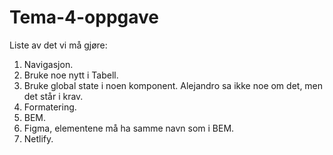 # Tema-4-oppgave
Liste av det vi må gjøre: 
  1. Navigasjon.
  2. Bruke noe nytt i Tabell.
  3. Bruke global state i noen komponent. Alejandro sa ikke noe om det, men det står i krav.
  4. Formatering.
  5. BEM.
  6. Figma, elementene må ha samme navn som i BEM.
  7. Netlify.
